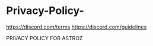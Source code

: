 # Privacy-Policy-


https://discord.com/terms
https://discord.com/guidelines


PRIVACY POLICY FOR ASTROZ
